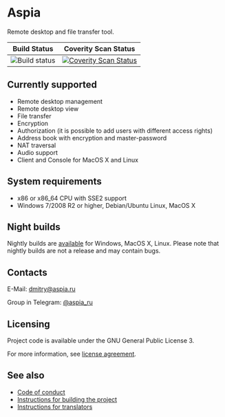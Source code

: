 Aspia
=====
Remote desktop and file transfer tool.

|Build Status|Coverity Scan Status|
|:--:|:--:|
|![Build status](https://github.com/dchapyshev/aspia/workflows/sw/badge.svg)|[![Coverity Scan Status](https://scan.coverity.com/projects/13117/badge.svg)](https://scan.coverity.com/projects/aspia-remote-desktop)|

Currently supported
-------------------
- Remote desktop management
- Remote desktop view
- File transfer
- Encryption
- Authorization (it is possible to add users with different access rights)
- Address book with encryption and master-password
- NAT traversal
- Audio support
- Client and Console for MacOS X and Linux

System requirements
-------------------
- x86 or x86_64 CPU with SSE2 support
- Windows 7/2008 R2 or higher, Debian/Ubuntu Linux, MacOS X

Night builds
------------
Nightly builds are [available](https://files.aspia.org/nightly) for Windows, MacOS X, Linux.
Please note that nightly builds are not a release and may contain bugs.

Contacts
--------
E-Mail: dmitry@aspia.ru

Group in Telegram: [@aspia_ru](https://t.me/aspia_ru)

Licensing
---------
Project code is available under the GNU General Public License 3.

For more information, see [license agreement](LICENSE.md).

See also
--------
- [Code of conduct](CODE_OF_CONDUCT.md)
- [Instructions for building the project](doc/building.md)
- [Instructions for translators](doc/translators.md)
